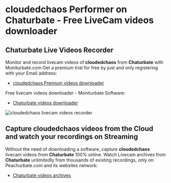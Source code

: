 # cloudedchaos Performer on Chaturbate - Free LiveCam videos downloader

## Chaturbate Live Videos Recorder

Monitor and record livecam videos of **cloudedchaos** from **Chaturbate** with Moniturbate.com
Get a premium trial for free by just and only registering with your Email address:
* [cloudedchaos Premium videos downloader](https://moniturbate.com/request-demo-licence-key.html)

Free livecam videos downloader - Moniturbate Software:
* [Chaturbate videos downloader](https://moniturbate.com/moniturbate-download-software.html)

![cloudedchaos livecam videos recorder](https://peachurnet.com/templates/moniturbate-software.png)


## Capture cloudedchaos videos from the Cloud and watch your recordings on Streaming

Without the need of downloading a software, capture **cloudedchaos** livecam videos from **Chaturbate** 100% online.
Watch Livecam archives from **Chaturbate** unlimitedly from thousands of existing recordings, only on Peachurbate.com and its websites network:
* [Chaturbate videos archives](https://peachurnet.com/)